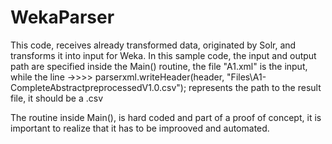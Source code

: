 # WekaParser

This code, receives already transformed data, originated by Solr, and transforms it into input for Weka.
In this sample code, the input and output path are specified inside the Main() routine, the file "A1.xml" is the input, 
while the line 
->>>> parserxml.writeHeader(header, "Files\\A1-CompleteAbstractpreprocessedV1.0.csv");
represents the path to the result file, it should be a .csv

The routine inside Main(), is hard coded and part of a proof of concept, it is important to realize that it has to be 
improoved and automated.
